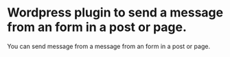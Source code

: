 # Wordpress plugin to send a message from an form in a post or page.

You can send message from a message from an form in a post or page.
